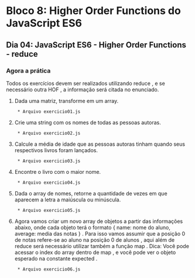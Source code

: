 # Bloco 8: Higher Order Functions do JavaScript ES6
## Dia 04: JavaScript ES6 - Higher Order Functions - reduce
### Agora a prática
Todos os exercícios devem ser realizados utilizando reduce , e se necessário outra HOF , a informação será citada no enunciado.
1. Dada uma matriz, transforme em um array.

        * Arquivo exercicio01.js

2. Crie uma string com os nomes de todas as pessoas autoras.

        * Arquivo exercicio02.js

3. Calcule a média de idade que as pessoas autoras tinham quando seus respectivos livros foram lançados.

        * Arquivo exercicio03.js

4. Encontre o livro com o maior nome.

        * Arquivo exercicio04.js

5. Dada o array de nomes, retorne a quantidade de vezes em que aparecem a letra a maiúscula ou minúscula.

        * Arquivo exercicio05.js

6. Agora vamos criar um novo array de objetos a partir das informações abaixo, onde cada objeto terá o formato { name: nome do aluno, average: media das notas } . Para isso vamos assumir que a posição 0 de notas refere-se ao aluno na posição 0 de alunos , aqui além de reduce será necessário utilizar também a função map . Dica: Você pode acessar o index do array dentro de map , e você pode ver o objeto esperado na constante expected .

        * Arquivo exercicio06.js
